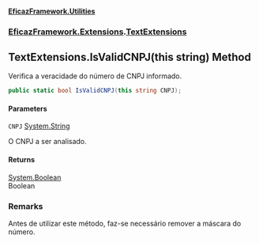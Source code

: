 #### [EficazFramework.Utilities](EficazFrameworkUtilities.md 'EficazFramework Utilities')
### [EficazFramework.Extensions](EficazFrameworkUtilities.md#EficazFramework.Extensions 'EficazFramework.Extensions').[TextExtensions](EficazFramework.Extensions/TextExtensions.md 'EficazFramework.Extensions.TextExtensions')

## TextExtensions.IsValidCNPJ(this string) Method

Verifica a veracidade do número de CNPJ informado.

```csharp
public static bool IsValidCNPJ(this string CNPJ);
```
#### Parameters

<a name='EficazFramework.Extensions.TextExtensions.IsValidCNPJ(thisstring).CNPJ'></a>

`CNPJ` [System.String](https://docs.microsoft.com/en-us/dotnet/api/System.String 'System.String')

O CNPJ a ser analisado.

#### Returns
[System.Boolean](https://docs.microsoft.com/en-us/dotnet/api/System.Boolean 'System.Boolean')  
Boolean

### Remarks
Antes de utilizar este método, faz-se necessário remover a máscara do número.